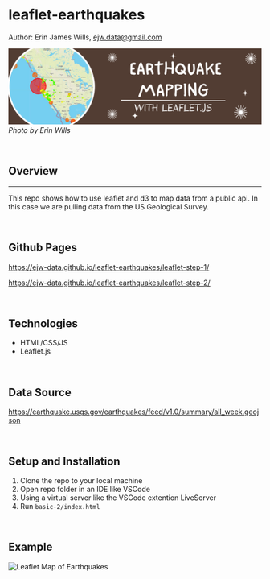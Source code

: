 # leaflet-earthquakes

Author:  Erin James Wills, ejw.data@gmail.com  

![Leaflet Maps](./config/images/earthquake-leaflet.png)  
<cite>Photo by Erin Wills</cite>  

<br>

## Overview
<hr>

This repo shows how to use leaflet and d3 to map data from a public api.  In this case we are pulling data from the US Geological Survey.

<br>

## Github Pages  

https://ejw-data.github.io/leaflet-earthquakes/leaflet-step-1/   

https://ejw-data.github.io/leaflet-earthquakes/leaflet-step-2/   

<br>

## Technologies    
*  HTML/CSS/JS
*  Leaflet.js

<br>

## Data Source  

https://earthquake.usgs.gov/earthquakes/feed/v1.0/summary/all_week.geojson  

<br>

## Setup and Installation  
1. Clone the repo to your local machine
1. Open repo folder in an IDE like VSCode
1. Using a virtual server like the VSCode extention LiveServer
1. Run `basic-2/index.html`  

<br>

## Example

![Leaflet Map of Earthquakes](./config/images/map1.JPG)
<br>


